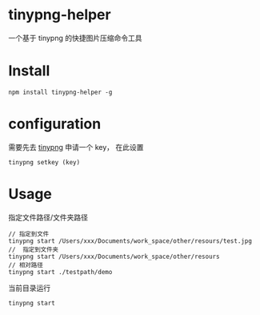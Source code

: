 # tinypng-helper
一个基于 tinypng 的快捷图片压缩命令工具

# Install

```
npm install tinypng-helper -g
```

# configuration

需要先去 [tinypng](https://tinypng.com/developers/reference/nodejs) 申请一个 key， 在此设置

```shell
tinypng setkey (key)
```


# Usage

指定文件路径/文件夹路径

```shell
// 指定到文件
tinypng start /Users/xxx/Documents/work_space/other/resours/test.jpg
//  指定到文件夹
tinypng start /Users/xxx/Documents/work_space/other/resours
// 相对路径
tinypng start ./testpath/demo
```


当前目录运行

```shell
tinypng start
```